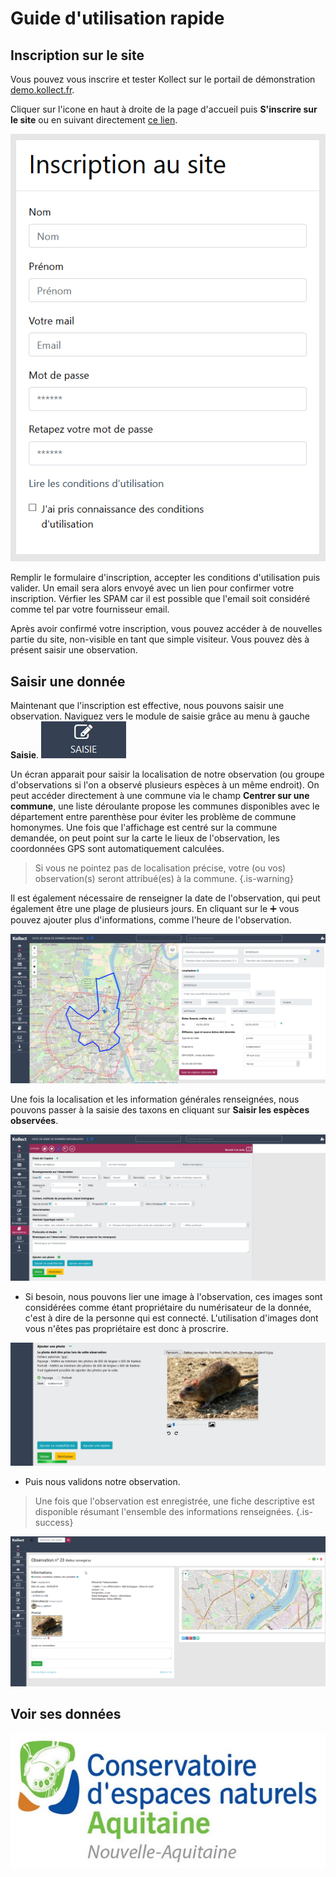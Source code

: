 # Guide d'utilisation rapide
## Inscription sur le site
Vous pouvez vous inscrire et tester Kollect sur le portail de démonstration [demo.kollect.fr](https://demo.kollect.fr). 

Cliquer sur l'icone en haut à droite de la page d'accueil puis **S'inscrire sur le site** ou en suivant directement [ce lien](https://demo.kollect.fr/index.php?module=connexion&action=inscription).

![Firefox 2018 04 17 13 49 02](/uploads/firefox-2018-04-17-13-49-02.png "Firefox 2018 04 17 13 49 02")

Remplir le formulaire d'inscription, accepter les conditions d'utilisation puis valider. Un email sera alors envoyé avec un lien pour confirmer votre inscription. Vérfier les SPAM car il est possible que l'email soit considéré comme tel par votre fournisseur email. 

Après avoir confirmé votre inscription, vous pouvez accéder à de nouvelles partie du site, non-visible en tant que simple visiteur. Vous pouvez dès à présent saisir une observation. 

## Saisir une donnée 
Maintenant que l'inscription est effective, nous pouvons saisir une observation. Naviguez vers le module de saisie grâce au menu à gauche **Saisie**.  ![Firefox 2018 05 07 13 56 57](/uploads/firefox-2018-05-07-13-56-57.png "Firefox 2018 05 07 13 56 57")

Un écran apparait pour saisir la localisation de notre observation (ou groupe d'observations si l'on a observé plusieurs espèces à un même endroit). On peut accéder directement à une commune via le champ **Centrer sur une commune**, une liste déroulante propose les communes disponibles avec le département entre parenthèse pour éviter les problème de commune homonymes. Une fois que l'affichage est centré sur la commune demandée, on peut point sur la carte le lieux de l'observation, les coordonnées GPS sont automatiquement calculées. 

> Si vous ne pointez pas de localisation précise, votre (ou vos)  observation(s) seront attribué(es) à la commune. 
{.is-warning}

Il est également nécessaire de renseigner la date de l'observation, qui peut également être une plage de plusieurs jours. En cliquant sur le :heavy_plus_sign: vous pouvez ajouter plus d'informations, comme l'heure de l'observation.

![Firefox 2018 05 03 15 53 05](/uploads/firefox-2018-05-03-15-53-05.png "Firefox 2018 05 03 15 53 05")

Une fois la localisation et les information générales renseignées, nous pouvons passer à la saisie des taxons en cliquant sur **Saisir les espèces observées**.

![Firefox 2018 05 03 16 01 09](/uploads/firefox-2018-05-03-16-01-09.png "Firefox 2018 05 03 16 01 09")

- Si besoin, nous pouvons lier une image à l'observation, ces images sont considérées comme étant propriétaire du numérisateur de la donnée, c'est à dire de la personne qui est connecté. L'utilisation d'images dont vous n'êtes pas propriétaire est donc à proscrire.

![Firefox 2018 05 03 16 03 21](/uploads/firefox-2018-05-03-16-03-21.png "Firefox 2018 05 03 16 03 21")

- Puis nous validons notre observation. 

> Une fois que l'observation est enregistrée, une fiche descriptive est disponible résumant l'ensemble des informations renseignées.
{.is-success}

![Firefox 2018 05 03 16 06 05](/uploads/firefox-2018-05-03-16-06-05.png "Firefox 2018 05 03 16 06 05")

## Voir ses données
![Censmall](/uploads/censmall.jpg "Censmall")
